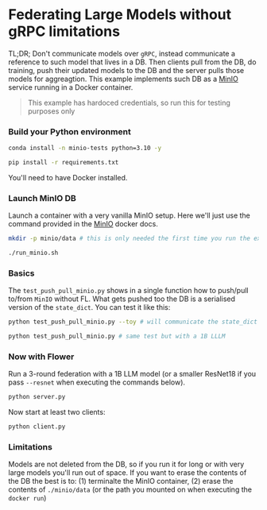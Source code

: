 

# Federating Large Models without gRPC limitations

TL;DR; Don't communicate models over `gRPC`, instead communicate a reference to such model that lives in a DB. Then clients pull from the DB, do training, push their updated models to the DB and the server pulls those models for aggreagtion. This example implements such DB as a [MinIO](https://min.io/) service running in a Docker container. 

> This example has hardoced credentials, so run this for testing purposes only

### Build your Python environment

```bash
conda install -n minio-tests python=3.10 -y

pip install -r requirements.txt
```

You'll need to have Docker installed.


### Launch MinIO DB

Launch a container with a very vanilla MinIO setup. Here we'll just use the command provided in the [MinIO](https://min.io/docs/minio/container/index.html) docker docs.
```bash
mkdir -p minio/data # this is only needed the first time you run the example

./run_minio.sh
```

### Basics

The `test_push_pull_minio.py` shows in a single function how to push/pull to/from `MinIO` without FL. What gets pushed too the DB is a serialised version of the `state_dict`. You can test it like this:

```bash
python test_push_pull_minio.py --toy # will communicate the state_dict of a small nn.Conv2d layer

python test_push_pull_minio.py # same test but with a 1B LLLM
```

### Now with Flower

Run a 3-round federation with a 1B LLM model (or a smaller ResNet18 if you pass `--resnet` when executing the commands below).

```bash
python server.py
```

Now start at least two clients:
```bash
python client.py
```

### Limitations

Models are not deleted from the DB, so if you run it for long or with very large models you'll run out of space. If you want to erase the contents of the DB the best is to: (1) terminalte the MinIO container, (2) erase the contents of `./minio/data` (or the path you mounted on when executing the `docker run`)